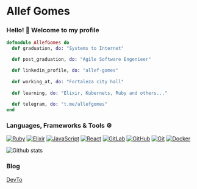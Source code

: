 # Allef Gomes

### Hello! 👋 Welcome to my profile

```elixir
defmodule AllefGomes do
  def graduation, do: "Systems to Internet"

  def post_graduation, do: "Agile Software Engenieer"

  def linkedin_profile, do: "allef-gomes"
  
  def working_at, do: "Fortaleza city hall"
  
  def learning, do: "Elixir, Kubernets, Ruby and others..."
  
  def telegram, do: "t.me/allefgomes"
end
```
### Languages, Frameworks & Tools ⚙️

[![Ruby](https://img.shields.io/badge/-Ruby-red?style=flat-square&logo=ruby&link=https://www.ruby-lang.org/)](https://www.ruby-lang.org/)
[![Elixir](https://img.shields.io/badge/-Elixir-purple?style=flat-square&logo=elixir&link=https://elixir-lang.org/)](https://elixir-lang.org/)
[![JavaScript](https://img.shields.io/badge/-JavaScript-black?style=flat-square&logo=javascript&link=https://www.javascript.com/)](https://www.javascript.com/)
[![React](https://img.shields.io/badge/-React-black?style=flat-square&logo=react&link=https://reactjs.org/)](https://reactjs.org/)
[![GitLab](https://img.shields.io/badge/-GitLab-FCA121?style=flat-square&logo=gitlab)](https://gitlab.com/)
[![GitHub](https://img.shields.io/badge/-GitHub-181717?style=flat-square&logo=github)](https://github.com/)
[![Git](https://img.shields.io/badge/-Git-black?style=flat-square&logo=git)](https://git-scm.com/)
[![Docker](https://img.shields.io/badge/-Docker-black?style=flat-square&logo=docker)](https://www.docker.com/)

![Github stats](https://github-readme-stats.vercel.app/api?username=allefgomes)

### Blog
[DevTo](https://dev.to/allefgomes)
